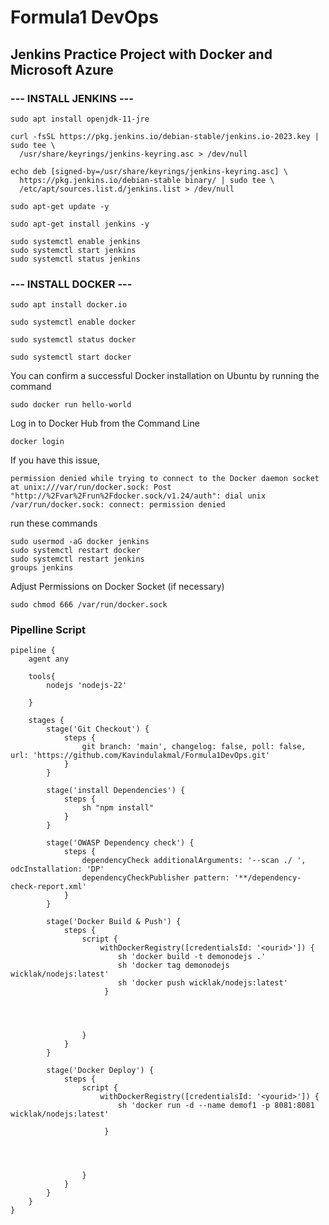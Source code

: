 # Formula1 DevOps
## Jenkins Practice Project with Docker and Microsoft Azure

### --- INSTALL JENKINS ---
```
sudo apt install openjdk-11-jre
```
```
curl -fsSL https://pkg.jenkins.io/debian-stable/jenkins.io-2023.key | sudo tee \
  /usr/share/keyrings/jenkins-keyring.asc > /dev/null
```
```
echo deb [signed-by=/usr/share/keyrings/jenkins-keyring.asc] \
  https://pkg.jenkins.io/debian-stable binary/ | sudo tee \
  /etc/apt/sources.list.d/jenkins.list > /dev/null
```
```
sudo apt-get update -y
```
```
sudo apt-get install jenkins -y
```
```
sudo systemctl enable jenkins
sudo systemctl start jenkins
sudo systemctl status jenkins
```
### --- INSTALL DOCKER ---

```
sudo apt install docker.io
```
```
sudo systemctl enable docker
```
```
sudo systemctl status docker
```
```
sudo systemctl start docker
```

You can confirm a successful Docker installation on Ubuntu by running the command
```
sudo docker run hello-world
```
Log in to Docker Hub from the Command Line
```
docker login

```
If you have this issue,
```
permission denied while trying to connect to the Docker daemon socket at unix:///var/run/docker.sock: Post "http://%2Fvar%2Frun%2Fdocker.sock/v1.24/auth": dial unix /var/run/docker.sock: connect: permission denied
```
run these commands

```
sudo usermod -aG docker jenkins
sudo systemctl restart docker
sudo systemctl restart jenkins
groups jenkins

```
Adjust Permissions on Docker Socket (if necessary)
```
sudo chmod 666 /var/run/docker.sock
```


### Pipelline Script

```
pipeline {
    agent any
    
    tools{
        nodejs 'nodejs-22'
        
    }

    stages {
        stage('Git Checkout') {
            steps {
                git branch: 'main', changelog: false, poll: false, url: 'https://github.com/Kavindulakmal/Formula1DevOps.git'
            }
        }
        
        stage('install Dependencies') {
            steps {
                sh "npm install"
            }
        }
        
        stage('OWASP Dependency check') {
            steps {
                dependencyCheck additionalArguments: '--scan ./ ', odcInstallation: 'DP'
                dependencyCheckPublisher pattern: '**/dependency-check-report.xml'
            }
        }
        
        stage('Docker Build & Push') {
            steps {
                script {
                    withDockerRegistry([credentialsId: '<ourid>']) {
                        sh 'docker build -t demonodejs .'
                        sh 'docker tag demonodejs wicklak/nodejs:latest'
                        sh 'docker push wicklak/nodejs:latest'
                     }
                        
                        

                    
                }
            }
        }
        
        stage('Docker Deploy') {
            steps {
                script {
                    withDockerRegistry([credentialsId: '<yourid>']) {
                        sh 'docker run -d --name demof1 -p 8081:8081 wicklak/nodejs:latest'
                        
                     }
                        
                        

                    
                }
            }
        }
    }
}


```
